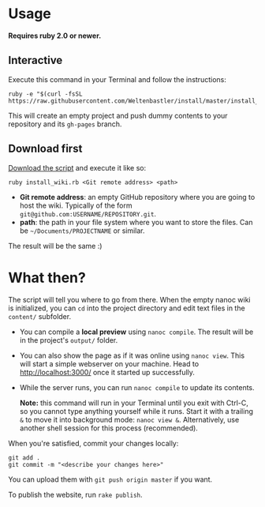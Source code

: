 # Usage

**Requires ruby 2.0 or newer.**

## Interactive

Execute this command in your Terminal and follow the instructions:

    ruby -e "$(curl -fsSL https://raw.githubusercontent.com/Weltenbastler/install/master/install_wiki.rb)"

This will create an empty project and push dummy contents to your repository and its `gh-pages` branch.

## Download first

[Download the script](https://raw.githubusercontent.com/Weltenbastler/install/master/install_wiki.rb) and execute it like so:

    ruby install_wiki.rb <Git remote address> <path>
  
* **Git remote address**: an empty GitHub repository where you are going to host the wiki. Typically of the form `git@github.com:USERNAME/REPOSITORY.git`.
* **path**: the path in your file system where you want to store the files. Can be `~/Documents/PROJECTNAME` or similar.

The result will be the same :)

# What then?

The script will tell you where to go from there. When the empty nanoc wiki is initialized, you can `cd` into the project directory and edit text files in the `content/` subfolder. 

* You can compile a **local preview** using `nanoc compile`. The result will be in the project's `output/` folder.
* You can also show the page as if it was online using `nanoc view`. This will start a simple webserver on your machine. Head to <http://localhost:3000/> once it started up successfully.
* While the server runs, you can run `nanoc compile` to update its contents.
   
  **Note:** this command will run in your Terminal until you exit with Ctrl-C, so you cannot type anything yourself while it runs. Start it with a trailing `&` to move it into background mode: `nanoc view &`. Alternatively, use another shell session for this process (recommended).
 
When you're satisfied, commit your changes locally:

    git add .
    git commit -m "<describe your changes here>"
    
You can upload them with `git push origin master` if you want.

To publish the website, run `rake publish`.

